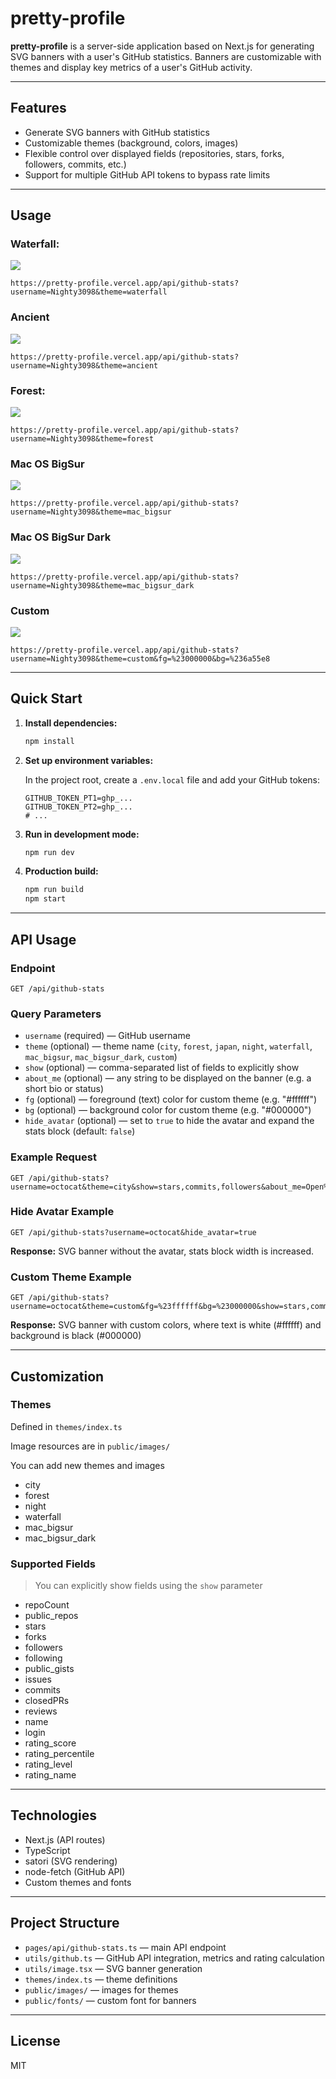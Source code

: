 # pretty-profile

**pretty-profile** is a server-side application based on Next.js for generating SVG banners with a user's GitHub statistics. Banners are customizable with themes and display key metrics of a user's GitHub activity.

---

## Features

- Generate SVG banners with GitHub statistics
- Customizable themes (background, colors, images)
- Flexible control over displayed fields (repositories, stars, forks, followers, commits, etc.)
- Support for multiple GitHub API tokens to bypass rate limits

---

## Usage

### Waterfall:

![](https://pretty-profile.vercel.app/api/github-stats?username=Nighty3098&theme=waterfall)

```
https://pretty-profile.vercel.app/api/github-stats?username=Nighty3098&theme=waterfall
```

### Ancient

![](https://pretty-profile.vercel.app/api/github-stats?username=Nighty3098&theme=ancient)

```
https://pretty-profile.vercel.app/api/github-stats?username=Nighty3098&theme=ancient
```

### Forest:

![](https://pretty-profile.vercel.app/api/github-stats?username=Nighty3098&theme=forest)

```
https://pretty-profile.vercel.app/api/github-stats?username=Nighty3098&theme=forest
```

### Mac OS BigSur

![](https://pretty-profile.vercel.app/api/github-stats?username=Nighty3098&theme=mac_bigsur)

```
https://pretty-profile.vercel.app/api/github-stats?username=Nighty3098&theme=mac_bigsur
```

### Mac OS BigSur Dark

![](https://pretty-profile.vercel.app/api/github-stats?username=Nighty3098&theme=mac_bigsur_dark)

```
https://pretty-profile.vercel.app/api/github-stats?username=Nighty3098&theme=mac_bigsur_dark
```

### Custom

![](https://pretty-profile.vercel.app/api/github-stats?username=Nighty3098&theme=custom&fg=%23000000&bg=%23caa7ca)

```
https://pretty-profile.vercel.app/api/github-stats?username=Nighty3098&theme=custom&fg=%23000000&bg=%236a55e8
```

---

## Quick Start

1. **Install dependencies:**

   ```bash
   npm install
   ```

2. **Set up environment variables:**

   In the project root, create a `.env.local` file and add your GitHub tokens:

   ```env
   GITHUB_TOKEN_PT1=ghp_...
   GITHUB_TOKEN_PT2=ghp_...
   # ...
   ```

3. **Run in development mode:**

   ```bash
   npm run dev
   ```

4. **Production build:**

   ```bash
   npm run build
   npm start
   ```

---

## API Usage

### Endpoint

```
GET /api/github-stats
```

### Query Parameters

- `username` (required) — GitHub username
- `theme` (optional) — theme name (`city`, `forest`, `japan`, `night`, `waterfall`, `mac_bigsur`, `mac_bigsur_dark`, `custom`)
- `show` (optional) — comma-separated list of fields to explicitly show
- `about_me` (optional) — any string to be displayed on the banner (e.g. a short bio or status)
- `fg` (optional) — foreground (text) color for custom theme (e.g. "#ffffff")
- `bg` (optional) — background color for custom theme (e.g. "#000000")
- `hide_avatar` (optional) — set to `true` to hide the avatar and expand the stats block (default: `false`)

### Example Request

```
GET /api/github-stats?username=octocat&theme=city&show=stars,commits,followers&about_me=Open%20Source%20Enthusiast
```

### Hide Avatar Example

```
GET /api/github-stats?username=octocat&hide_avatar=true
```

**Response:** SVG banner without the avatar, stats block width is increased.

### Custom Theme Example

```
GET /api/github-stats?username=octocat&theme=custom&fg=%23ffffff&bg=%23000000&show=stars,commits,followers
```

**Response:** SVG banner with custom colors, where text is white (#ffffff) and background is black (#000000)

---

## Customization

### Themes

Defined in `themes/index.ts`

Image resources are in `public/images/`

You can add new themes and images

- city
- forest
- night
- waterfall
- mac_bigsur
- mac_bigsur_dark

### Supported Fields

> You can explicitly show fields using the `show` parameter

- repoCount
- public_repos
- stars
- forks
- followers
- following
- public_gists
- issues
- commits
- closedPRs
- reviews
- name
- login
- rating_score
- rating_percentile
- rating_level
- rating_name

---

## Technologies

- Next.js (API routes)
- TypeScript
- satori (SVG rendering)
- node-fetch (GitHub API)
- Custom themes and fonts

---

## Project Structure

- `pages/api/github-stats.ts` — main API endpoint
- `utils/github.ts` — GitHub API integration, metrics and rating calculation
- `utils/image.tsx` — SVG banner generation
- `themes/index.ts` — theme definitions
- `public/images/` — images for themes
- `public/fonts/` — custom font for banners

---

## License

MIT
